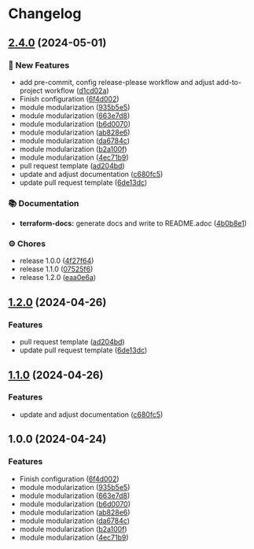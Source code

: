 # Changelog

## [2.4.0](https://github.com/GersonRS/modern-gitops-stack-module-keycloak/compare/v2.3.0...v2.4.0) (2024-05-01)


### 🚀 New Features

* add pre-commit, config release-please workflow and adjust add-to-project workflow ([d1cd02a](https://github.com/GersonRS/modern-gitops-stack-module-keycloak/commit/d1cd02ab0aa112ac9cd7f28ace33ed944f5e477e))
* Finish configuration ([6f4d002](https://github.com/GersonRS/modern-gitops-stack-module-keycloak/commit/6f4d0023569668e8ad6b41f234993a973cbd66ef))
* module modularization ([935b5e5](https://github.com/GersonRS/modern-gitops-stack-module-keycloak/commit/935b5e5c76632f2777616997138889e072f4f67a))
* module modularization ([663e7d8](https://github.com/GersonRS/modern-gitops-stack-module-keycloak/commit/663e7d8c9739e16a0f44c0b3debe1fffd61b0052))
* module modularization ([b6d0070](https://github.com/GersonRS/modern-gitops-stack-module-keycloak/commit/b6d0070384a987377f2b7370721b88dbba09d8ab))
* module modularization ([ab828e6](https://github.com/GersonRS/modern-gitops-stack-module-keycloak/commit/ab828e6e509b63b178c2d2c9e3b78ab1eb517d9a))
* module modularization ([da6784c](https://github.com/GersonRS/modern-gitops-stack-module-keycloak/commit/da6784c800cf79afec9e7eef0201632337ace63e))
* module modularization ([b2a100f](https://github.com/GersonRS/modern-gitops-stack-module-keycloak/commit/b2a100fb97756946fd05b0b15b22ce8b0bf1db0d))
* module modularization ([4ec71b9](https://github.com/GersonRS/modern-gitops-stack-module-keycloak/commit/4ec71b912af3c376165f2a8f2bec378a99932797))
* pull request template ([ad204bd](https://github.com/GersonRS/modern-gitops-stack-module-keycloak/commit/ad204bd96fe3f271621033d19473d6d35ad7738e))
* update and adjust documentation ([c680fc5](https://github.com/GersonRS/modern-gitops-stack-module-keycloak/commit/c680fc5101d1756c60d07e78c22fa7d82763831e))
* update pull request template ([6de13dc](https://github.com/GersonRS/modern-gitops-stack-module-keycloak/commit/6de13dc87093f97d40908e16b24c55cf2a19a32a))


### 📚 Documentation

* **terraform-docs:** generate docs and write to README.adoc ([4b0b8e1](https://github.com/GersonRS/modern-gitops-stack-module-keycloak/commit/4b0b8e1cb52f99c7a382488f8986a0247d910622))


### ⚙️ Chores

* release 1.0.0 ([4f27f64](https://github.com/GersonRS/modern-gitops-stack-module-keycloak/commit/4f27f648f1700e8ec32a6579d45bb7f40d63591a))
* release 1.1.0 ([07525f6](https://github.com/GersonRS/modern-gitops-stack-module-keycloak/commit/07525f697d18002cfad0b54ab2a39173d7237a93))
* release 1.2.0 ([eaa0e6a](https://github.com/GersonRS/modern-gitops-stack-module-keycloak/commit/eaa0e6a1d6e1aeff2842abe6f595bf68f7f1aa38))

## [1.2.0](https://github.com/GersonRS/modern-gitops-stack-module-keycloak/compare/v1.1.0...v1.2.0) (2024-04-26)


### Features

* pull request template ([ad204bd](https://github.com/GersonRS/modern-gitops-stack-module-keycloak/commit/ad204bd96fe3f271621033d19473d6d35ad7738e))
* update pull request template ([6de13dc](https://github.com/GersonRS/modern-gitops-stack-module-keycloak/commit/6de13dc87093f97d40908e16b24c55cf2a19a32a))

## [1.1.0](https://github.com/GersonRS/modern-gitops-stack-module-keycloak/compare/v1.0.0...v1.1.0) (2024-04-26)


### Features

* update and adjust documentation ([c680fc5](https://github.com/GersonRS/modern-gitops-stack-module-keycloak/commit/c680fc5101d1756c60d07e78c22fa7d82763831e))

## 1.0.0 (2024-04-24)


### Features

* Finish configuration ([6f4d002](https://github.com/GersonRS/modern-gitops-stack-module-keycloak/commit/6f4d0023569668e8ad6b41f234993a973cbd66ef))
* module modularization ([935b5e5](https://github.com/GersonRS/modern-gitops-stack-module-keycloak/commit/935b5e5c76632f2777616997138889e072f4f67a))
* module modularization ([663e7d8](https://github.com/GersonRS/modern-gitops-stack-module-keycloak/commit/663e7d8c9739e16a0f44c0b3debe1fffd61b0052))
* module modularization ([b6d0070](https://github.com/GersonRS/modern-gitops-stack-module-keycloak/commit/b6d0070384a987377f2b7370721b88dbba09d8ab))
* module modularization ([ab828e6](https://github.com/GersonRS/modern-gitops-stack-module-keycloak/commit/ab828e6e509b63b178c2d2c9e3b78ab1eb517d9a))
* module modularization ([da6784c](https://github.com/GersonRS/modern-gitops-stack-module-keycloak/commit/da6784c800cf79afec9e7eef0201632337ace63e))
* module modularization ([b2a100f](https://github.com/GersonRS/modern-gitops-stack-module-keycloak/commit/b2a100fb97756946fd05b0b15b22ce8b0bf1db0d))
* module modularization ([4ec71b9](https://github.com/GersonRS/modern-gitops-stack-module-keycloak/commit/4ec71b912af3c376165f2a8f2bec378a99932797))
